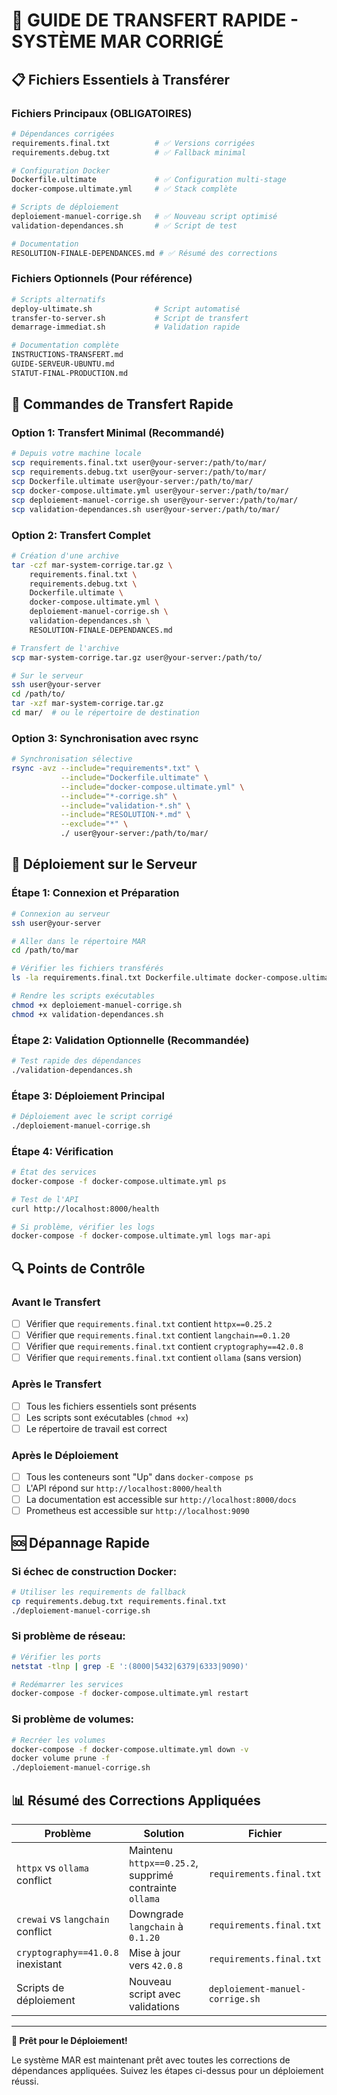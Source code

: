 # 🚀 GUIDE DE TRANSFERT RAPIDE - SYSTÈME MAR CORRIGÉ

## 📋 Fichiers Essentiels à Transférer

### Fichiers Principaux (OBLIGATOIRES)
```bash
# Dépendances corrigées
requirements.final.txt          # ✅ Versions corrigées
requirements.debug.txt          # ✅ Fallback minimal

# Configuration Docker
Dockerfile.ultimate             # ✅ Configuration multi-stage
docker-compose.ultimate.yml     # ✅ Stack complète

# Scripts de déploiement
deploiement-manuel-corrige.sh   # ✅ Nouveau script optimisé
validation-dependances.sh       # ✅ Script de test

# Documentation
RESOLUTION-FINALE-DEPENDANCES.md # ✅ Résumé des corrections
```

### Fichiers Optionnels (Pour référence)
```bash
# Scripts alternatifs
deploy-ultimate.sh              # Script automatisé
transfer-to-server.sh           # Script de transfert
demarrage-immediat.sh           # Validation rapide

# Documentation complète
INSTRUCTIONS-TRANSFERT.md
GUIDE-SERVEUR-UBUNTU.md
STATUT-FINAL-PRODUCTION.md
```

## 🔧 Commandes de Transfert Rapide

### Option 1: Transfert Minimal (Recommandé)
```bash
# Depuis votre machine locale
scp requirements.final.txt user@your-server:/path/to/mar/
scp requirements.debug.txt user@your-server:/path/to/mar/
scp Dockerfile.ultimate user@your-server:/path/to/mar/
scp docker-compose.ultimate.yml user@your-server:/path/to/mar/
scp deploiement-manuel-corrige.sh user@your-server:/path/to/mar/
scp validation-dependances.sh user@your-server:/path/to/mar/
```

### Option 2: Transfert Complet
```bash
# Création d'une archive
tar -czf mar-system-corrige.tar.gz \
    requirements.final.txt \
    requirements.debug.txt \
    Dockerfile.ultimate \
    docker-compose.ultimate.yml \
    deploiement-manuel-corrige.sh \
    validation-dependances.sh \
    RESOLUTION-FINALE-DEPENDANCES.md

# Transfert de l'archive
scp mar-system-corrige.tar.gz user@your-server:/path/to/

# Sur le serveur
ssh user@your-server
cd /path/to/
tar -xzf mar-system-corrige.tar.gz
cd mar/  # ou le répertoire de destination
```

### Option 3: Synchronisation avec rsync
```bash
# Synchronisation sélective
rsync -avz --include="requirements*.txt" \
           --include="Dockerfile.ultimate" \
           --include="docker-compose.ultimate.yml" \
           --include="*-corrige.sh" \
           --include="validation-*.sh" \
           --include="RESOLUTION-*.md" \
           --exclude="*" \
           ./ user@your-server:/path/to/mar/
```

## 🚀 Déploiement sur le Serveur

### Étape 1: Connexion et Préparation
```bash
# Connexion au serveur
ssh user@your-server

# Aller dans le répertoire MAR
cd /path/to/mar

# Vérifier les fichiers transférés
ls -la requirements.final.txt Dockerfile.ultimate docker-compose.ultimate.yml

# Rendre les scripts exécutables
chmod +x deploiement-manuel-corrige.sh
chmod +x validation-dependances.sh
```

### Étape 2: Validation Optionnelle (Recommandée)
```bash
# Test rapide des dépendances
./validation-dependances.sh
```

### Étape 3: Déploiement Principal
```bash
# Déploiement avec le script corrigé
./deploiement-manuel-corrige.sh
```

### Étape 4: Vérification
```bash
# État des services
docker-compose -f docker-compose.ultimate.yml ps

# Test de l'API
curl http://localhost:8000/health

# Si problème, vérifier les logs
docker-compose -f docker-compose.ultimate.yml logs mar-api
```

## 🔍 Points de Contrôle

### Avant le Transfert
- [ ] Vérifier que `requirements.final.txt` contient `httpx==0.25.2`
- [ ] Vérifier que `requirements.final.txt` contient `langchain==0.1.20`
- [ ] Vérifier que `requirements.final.txt` contient `cryptography==42.0.8`
- [ ] Vérifier que `requirements.final.txt` contient `ollama` (sans version)

### Après le Transfert
- [ ] Tous les fichiers essentiels sont présents
- [ ] Les scripts sont exécutables (`chmod +x`)
- [ ] Le répertoire de travail est correct

### Après le Déploiement
- [ ] Tous les conteneurs sont "Up" dans `docker-compose ps`
- [ ] L'API répond sur `http://localhost:8000/health`
- [ ] La documentation est accessible sur `http://localhost:8000/docs`
- [ ] Prometheus est accessible sur `http://localhost:9090`

## 🆘 Dépannage Rapide

### Si échec de construction Docker:
```bash
# Utiliser les requirements de fallback
cp requirements.debug.txt requirements.final.txt
./deploiement-manuel-corrige.sh
```

### Si problème de réseau:
```bash
# Vérifier les ports
netstat -tlnp | grep -E ':(8000|5432|6379|6333|9090)'

# Redémarrer les services
docker-compose -f docker-compose.ultimate.yml restart
```

### Si problème de volumes:
```bash
# Recréer les volumes
docker-compose -f docker-compose.ultimate.yml down -v
docker volume prune -f
./deploiement-manuel-corrige.sh
```

## 📊 Résumé des Corrections Appliquées

| Problème | Solution | Fichier |
|----------|----------|---------|
| `httpx` vs `ollama` conflict | Maintenu `httpx==0.25.2`, supprimé contrainte `ollama` | `requirements.final.txt` |
| `crewai` vs `langchain` conflict | Downgrade `langchain` à `0.1.20` | `requirements.final.txt` |
| `cryptography==41.0.8` inexistant | Mise à jour vers `42.0.8` | `requirements.final.txt` |
| Scripts de déploiement | Nouveau script avec validations | `deploiement-manuel-corrige.sh` |

---

**🎯 Prêt pour le Déploiement!**

Le système MAR est maintenant prêt avec toutes les corrections de dépendances appliquées. Suivez les étapes ci-dessus pour un déploiement réussi.
